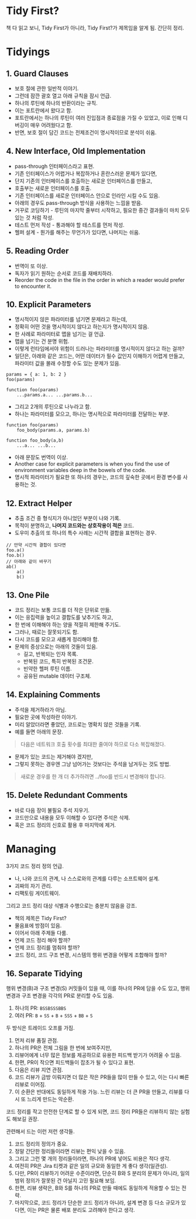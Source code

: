 # Tidy First?

책 다 읽고 보니, Tidy First가 아니라, Tidy First?가 제목임을 알게 됨. 간단히 정리.

# Tidyings

## 1. Guard Clauses

- 보호 절에 관한 일반적 이야기.
- 그런데 잠깐 괄호 열고 아래 규칙을 잠시 언급.
- 하나의 루틴에 하나의 반환이라는 규칙.
- 이는 포트란에서 왔다고 함.
- 포트란에서는 하나의 루틴이 여러 진입점과 종료점을 가질 수 있었고, 이로 인해 디버깅이 매우 어려웠다고 함.
- 반면, 보호 절이 담긴 코드는 전제조건이 명시적이므로 분석이 쉬움.

## 4. New Interface, Old Implementation

- pass-through 인터페이스라고 표현.
- 기존 인터페이스가 어렵거나 복잡하거나 혼란스러운 문제가 있다면,
- 단지 기존의 인터페이스를 호출하는 새로운 인터페이스를 만들고,
- 호출부는 새로운 인터페이스를 호출.
- 기존 인터페이스를 새로운 인터페이스 안으로 인라인 시킬 수도 있음.
- 아래의 경우도 pass-through 방식을 사용하는 느낌을 받음.
- 거꾸로 코딩하기 - 루틴의 마지막 줄부터 시작하고, 필요한 중간 결과들이 마치 모두 있는 것 처럼 작성.
- 테스트 먼저 작성 - 통과해야 할 테스트를 먼저 작성.
- 헬퍼 설계 - 뭔가를 해주는 무언가가 있다면, 나머지는 쉬움.

## 5. Reading Order

- 번역이 또 이상.
- 독자가 읽기 원하는 순서로 코드를 재배치하라.
- Reorder the code in the file in the order in which a reader would prefer to encounter it.

## 10. Explicit Parameters

- 명시적이지 않은 파라미터를 넘기면 문제라고 하는데,
- 정확히 어떤 것을 명시적이지 않다고 하는지가 명시적이지 않음.
- 한 사례로 파라미터로 맵을 넘기는 걸 언급.
- 맵을 넘기는 건 분명 위험.
- 이렇게 런타임에서야 위험이 드러나는 파라미터를 명시적이지 않다고 하는 걸까?
- 일단은, 아래와 같은 코드는, 어떤 데이터가 필수 값인지 이해하기 어렵게 만들고, 파라미터 값을 몰래 수정할 수도 있는 문제가 있음.

```
params = { a: 1, b: 2 }
foo(params)

function foo(params)
    ...params.a... ...params.b...
```

- 그리고 2개의 루틴으로 나누라고 함.
- 하나는 파라미터를 모으고, 하나는 명시적으로 파라미터를 전달하는 부분.

```
function foo(params)
    foo_body(params.a, params.b)

function foo_body(a,b)
    ...a... ...b...
```

- 아래 문장도 번역이 이상.
- Another case for explicit parameters is when you find the use of environment variables deep in the bowels of the code.
- 명시적 파라미터가 필요한 또 하나의 경우는, 코드의 깊숙한 곳에서 환경 변수를 사용하는 것.

## 12. Extract Helper

- 추출 조건 중 형식지가 아니었던 부분이 나와 기록.
- 목적이 분명하고, **나머지 코드와는 상호작용이 적은** 코드.
- 도우미 추출의 또 하나의 특수 사례는 시간적 결합을 표현하는 경우.

```
// 만약 시간적 결합이 있다면
foo.a()
foo.b()
// 아래와 같이 바꾸기
ab()
    a()
    b()
```

## 13. One Pile

- 코드 정리는 보통 코드를 더 작은 단위로 만듦.
- 이는 응집력을 높이고 결합도를 낮추기도 하고,
- 한 번에 이해해야 하는 양을 적절히 제한해 주기도.
- 그러나, 때로는 잘못되기도 함.
- 다시 코드를 모으고 새롭게 정리해야 함.
- 문제의 증상으로는 아래의 것들이 있음.
  - 길고, 반복되는 인자 목록.
  - 반복된 코드, 특히 반복된 조건문.
  - 빈약한 헬퍼 루틴 이름.
  - 공유된 mutable 데이터 구조체.

## 14. Explaining Comments

- 주석을 제거하라가 아님.
- 필요한 곳에 작성하란 이야기.
- 미리 알았더라면 좋았던, 코드로는 명확치 않은 것들을 기록.
- 예를 들면 아래의 문장.

> 다음은 네트워크 호출 횟수를 최대한 줄여야 하므로 다소 복잡해졌다.

- 문제가 있는 코드는 제거해야 겠지만,
- 그렇지 못하는 경우엔 그냥 넘어가는 것보다는 주석을 남겨두는 것도 방법.

> 새로운 경우를 한 개 더 추가하려면 ../foo를 반드시 변경해야 합니다.

## 15. Delete Redundant Comments

- 바로 다음 장이 불필요 주석 지우기.
- 코드만으로 내용을 모두 이해할 수 있다면 주석은 삭제.
- 혹은 코드 정리의 신호로 활용 후 마지막에 제거.

# Managing

3가지 코드 정리 정의 언급.

- 나, 나와 코드의 관계, 나 스스로와의 관계를 다루는 소프트웨어 설계.
- 괴짜의 자기 관리.
- 리팩토링 게이트웨이.

그리고 코드 정리 대상 식별과 수행으로는 충분치 않음을 강조.

- 책의 제목은 Tidy First?
- 물음표에 방점이 있음.
- 이어서 아래 주제들 다룸.
- 언제 코드 정리 해야 할까?
- 언제 코드 정리를 멈춰야 할까?
- 코드 정리, 코드 구조 변경, 시스템의 행위 변경을 어떻게 조합해야 할까?

## 16. Separate Tidying

행위 변경(B)과 구조 변경(S) 커밋들이 있을 때, 이를 하나의 PR에 담을 수도 있고, 행위 변경과 구조 변경을 각각의 PR로 분리할 수도 있음.

1. 하나의 PR: `BSSBSSSBBS`
2. 여러 PR: `B` + `SS` + `B` + `SSS` + `BB` + `S`

두 방식은 트레이드 오프를 가짐.

1. 먼저 리뷰 품질 관점.
2. 하나의 PR은 전체 그림을 한 번에 보여주지만,
3. 리뷰어에게 너무 많은 정보를 제공하므로 유용한 피드백 받기가 어려울 수 있음.
4. 한편, PR이 작으면 피드백들이 잡초가 될 수 있다고 표현.
5. 다음은 리뷰 지연 관점.
6. 코드 리뷰가 금방 이뤄지면 더 많은 작은 PR들을 많이 만들 수 있고, 이는 다시 빠른 리뷰로 이어짐.
8. 이 순환은 반대에도 동일하게 적용 가능. 느린 리뷰는 더 큰 PR을 만들고, 리뷰를 다시 또 느리게 만드는 악순환.

코드 정리를 작고 안전한 단계로 할 수 있게 되면, 코드 정리 PR들은 리뷰하지 않는 실험도 해보길 권장.

관련해서 드는 이런 저런 생각들.

1. 코드 정리의 정의가 중요.
2. 정말 간단한 정리들이라면 리뷰는 편익 낮을 수 있음.
3. 그리고 그런 몇 개의 정리들이라면, 하나의 PR에 넣어도 비용은 적다 생각.
4. 여전히 PR은 Jira 티켓과 같은 일의 규모와 동일한 게 좋다 생각(일관성).
5. 다만, PR이 리뷰하기 어려운 수준이라면, 단순히 B와 S 분리의 문제가 아니라, 일의 범위 정의가 잘못된 건 아닐지 고민 필요해 보임.
6. 한편, 리뷰 생략은, B와 S를 하나의 PR로 만들 때에도 동일하게 적용할 수 있는 전략.
7. 마지막으로, 코드 정리가 단순한 코드 정리가 아니라, 설계 변경 등 다소 규모가 있다면, 이는 PR은 물론 배포 분리도 고려해야 한다고 생각.
